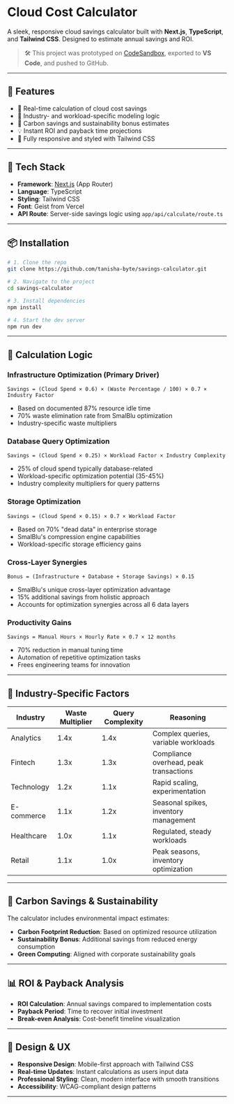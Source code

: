 # Cloud Cost Calculator

A sleek, responsive cloud savings calculator built with **Next.js**, **TypeScript**, and **Tailwind CSS**. Designed to estimate annual savings and ROI.

> 🛠️ This project was prototyped on [CodeSandbox](https://codesandbox.io/), exported to **VS Code**, and pushed to GitHub.

---

## 🚀 Features

- 🔢 Real-time calculation of cloud cost savings
- 🧠 Industry- and workload-specific modeling logic
- 🌱 Carbon savings and sustainability bonus estimates
- 💡 Instant ROI and payback time projections
- 🎨 Fully responsive and styled with Tailwind CSS

---

## 🧰 Tech Stack

- **Framework**: [Next.js](https://nextjs.org/) (App Router)
- **Language**: TypeScript
- **Styling**: Tailwind CSS
- **Font**: Geist from Vercel
- **API Route**: Server-side savings logic using `app/api/calculate/route.ts`

---

## 📦 Installation

```bash
# 1. Clone the repo
git clone https://github.com/tanisha-byte/savings-calculator.git

# 2. Navigate to the project
cd savings-calculator

# 3. Install dependencies
npm install

# 4. Start the dev server
npm run dev
```

---

## 🧮 Calculation Logic

### Infrastructure Optimization (Primary Driver)

```
Savings = (Cloud Spend × 0.6) × (Waste Percentage / 100) × 0.7 × Industry Factor
```

- Based on documented 87% resource idle time
- 70% waste elimination rate from SmalBlu optimization
- Industry-specific waste multipliers

### Database Query Optimization

```
Savings = (Cloud Spend × 0.25) × Workload Factor × Industry Complexity
```

- 25% of cloud spend typically database-related
- Workload-specific optimization potential (35-45%)
- Industry complexity multipliers for query patterns

### Storage Optimization

```
Savings = (Cloud Spend × 0.15) × 0.7 × Workload Factor
```

- Based on 70% "dead data" in enterprise storage
- SmalBlu's compression engine capabilities
- Workload-specific storage efficiency gains

### Cross-Layer Synergies

```
Bonus = (Infrastructure + Database + Storage Savings) × 0.15
```

- SmalBlu's unique cross-layer optimization advantage
- 15% additional savings from holistic approach
- Accounts for optimization synergies across all 6 data layers

### Productivity Gains

```
Savings = Manual Hours × Hourly Rate × 0.7 × 12 months
```

- 70% reduction in manual tuning time
- Automation of repetitive optimization tasks
- Frees engineering teams for innovation

---

## 🎯 Industry-Specific Factors

| Industry | Waste Multiplier | Query Complexity | Reasoning |
|----------|------------------|------------------|-----------|
| Analytics | 1.4x | 1.4x | Complex queries, variable workloads |
| Fintech | 1.3x | 1.3x | Compliance overhead, peak transactions |
| Technology | 1.2x | 1.1x | Rapid scaling, experimentation |
| E-commerce | 1.1x | 1.2x | Seasonal spikes, inventory management |
| Healthcare | 1.0x | 1.1x | Regulated, steady workloads |
| Retail | 1.1x | 1.0x | Peak seasons, inventory optimization |

---

## 🌱 Carbon Savings & Sustainability

The calculator includes environmental impact estimates:

- **Carbon Footprint Reduction**: Based on optimized resource utilization
- **Sustainability Bonus**: Additional savings from reduced energy consumption
- **Green Computing**: Aligned with corporate sustainability goals

---

## 📊 ROI & Payback Analysis

- **ROI Calculation**: Annual savings compared to implementation costs
- **Payback Period**: Time to recover initial investment
- **Break-even Analysis**: Cost-benefit timeline visualization

---

## 🎨 Design & UX

- **Responsive Design**: Mobile-first approach with Tailwind CSS
- **Real-time Updates**: Instant calculations as users input data
- **Professional Styling**: Clean, modern interface with smooth transitions
- **Accessibility**: WCAG-compliant design patterns

---


